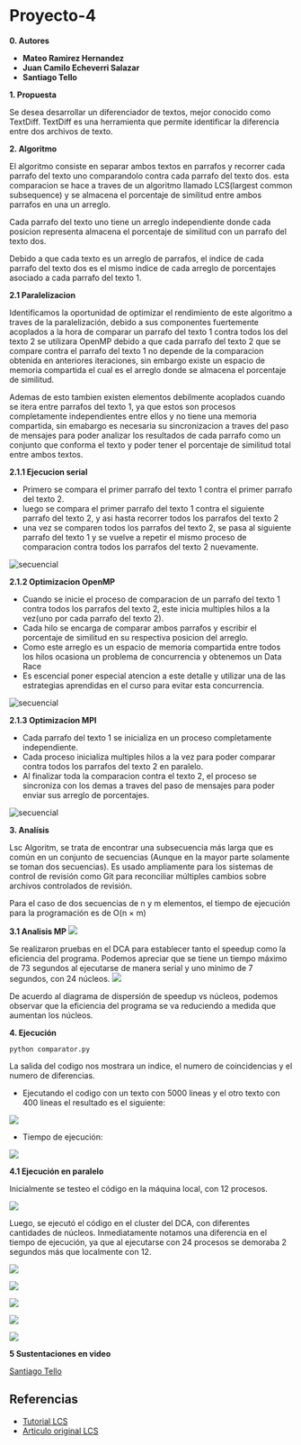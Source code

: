 ﻿# Proyecto-4
 
 **0. Autores**
 
 * **Mateo Ramirez Hernandez**
 * **Juan Camilo Echeverri Salazar**
 * **Santiago Tello**

**1. Propuesta**

Se desea desarrollar un diferenciador de textos, mejor conocido como TextDiff.
TextDiff es una herramienta que permite identificar la diferencia entre dos archivos de texto.

**2. Algoritmo**

El algoritmo consiste en separar ambos textos en parrafos y recorrer cada parrafo del texto uno comparandolo contra cada parrafo del texto dos. esta comparacion se hace a traves de un algoritmo llamado LCS(largest common subsequence) y se almacena el porcentaje de similitud entre ambos parrafos en una un arreglo.

Cada parrafo del texto uno tiene un arreglo independiente donde cada posicion representa almacena el porcentaje de similitud con un parrafo del texto dos.

Debido a que cada texto es un arreglo de parrafos, el indice de cada parrafo del texto dos es el mismo indice de cada arreglo de porcentajes asociado a cada parrafo del texto 1.

**2.1 Paralelizacion**

Identificamos la oportunidad de optimizar el rendimiento de este algoritmo a traves de la paralelización, debido a sus componentes fuertemente acoplados a la hora de comparar un parrafo del texto 1 contra todos los del texto 2 se utilizara OpenMP debido a que cada parrafo del texto 2 que se compare contra el parrafo del texto 1 no depende de la comparacion obtenida en anteriores iteraciones, sin embargo existe un espacio de memoria compartida el cual es el arreglo donde se almacena el porcentaje de similitud.

Ademas de esto tambien existen elementos debilmente acoplados cuando se itera entre parrafos del texto 1, ya que estos son procesos completamente independientes entre ellos y no tiene una memoria compartida, sin emabargo es necesaria su sincronizacion a traves del paso de mensajes para poder analizar los resultados de cada parrafo como un conjunto que conforma el texto y poder tener el porcentaje de similitud total entre ambos textos.

**2.1.1 Ejecucion serial**

* Primero se compara el primer parrafo del texto 1 contra el primer parrafo del texto 2.
* luego se compara el primer parrafo del texto 1 contra el siguiente parrafo del texto 2, y asi hasta recorrer todos los parrafos del texto 2
* una vez se comparen todos los parrafos del texto 2, se pasa al siguiente parrafo del texto 1 y se vuelve a repetir el mismo proceso de comparacion contra todos los parrafos del texto 2 nuevamente.

![secuencial](Imagenes/serial.png)

**2.1.2 Optimizacion OpenMP**

* Cuando se inicie el proceso de comparacion de un parrafo del texto 1 contra todos los parrafos del texto 2, este inicia multiples hilos a la vez(uno por cada parrafo del texto 2). 
* Cada hilo se encarga de comparar ambos parrafos y escribir el porcentaje de similitud en su respectiva posicion del arreglo.
* Como este arreglo es un espacio de memoria compartida entre todos los hilos ocasiona un problema de concurrencia y obtenemos un Data Race
* Es escencial poner especial atencion a este detalle y utilizar una de las estrategias aprendidas en el curso para evitar esta concurrencia.

![secuencial](Imagenes/openMP.png)

**2.1.3 Optimizacion MPI**

* Cada parrafo del texto 1 se inicializa en un proceso completamente independiente.
* Cada proceso inicializa multiples hilos a la vez para poder comparar contra todos los parrafos del texto 2 en paralelo.
* Al finalizar toda la comparacion contra el texto 2, el proceso se sincroniza con los demas a traves del paso de mensajes para poder enviar sus arreglo de porcentajes.

![secuencial](Imagenes/MPI.png)

**3. Analísis** 

Lsc Algoritm, se trata de encontrar una subsecuencia  más larga que es común en un conjunto de secuencias (Aunque en la mayor parte solamente se toman dos secuencias). Es usado ampliamente para los sistemas de control de revisión como Git para reconciliar múltiples cambios sobre archivos controlados de revisión.

Para el caso de dos secuencias de n y m elementos, el tiempo de ejecución para la programación es de O(n × m)

**3.1 Analisis MP**
![](Imagenes/TiempoNucleos2.png)

Se realizaron pruebas en el DCA para establecer tanto el speedup como la eficiencia del programa. Podemos apreciar que se tiene un tiempo máximo de 73 segundos al ejecutarse de manera serial y uno minimo de 7 segundos, con 24 núcleos.
![](Imagenes/Speedup.png)

De acuerdo al diagrama de dispersión  de speedup vs núcleos, podemos observar que la eficiencia del programa se va reduciendo a medida que aumentan los núcleos.

**4. Ejecución**
```
python comparator.py
```

La salida del codigo nos mostrara un indice, el numero de coincidencias y el numero de diferencias.

* Ejecutando el codigo con un texto con 5000 lineas y el otro texto con 400 lineas el resultado es el siguiente:

![](Imagenes/Anotaci%C3%B3n%202020-06-05%20232416.png)

* Tiempo de ejecución:

![](Imagenes/Anotaci%C3%B3n%202020-06-05%20232525.png)

**4.1 Ejecución en paralelo**

Inicialmente se testeo el código en la máquina local, con 12 procesos.

![](Imagenes/tiempolocal.png)

Luego, se ejecutó el código en el cluster del DCA, con diferentes cantidades de núcleos.
Inmediatamente notamos una diferencia en el tiempo de ejecución, ya que al ejecutarse con 24 procesos se demoraba 2 segundos más que localmente con 12.

![](Imagenes/1proceso.png)

![](Imagenes/2proceso.png)

![](Imagenes/3proceso.png)

![](Imagenes/4proceso.png)

![](Imagenes/24proceso.png)


**5 Sustentaciones en video**

[Santiago Tello](https://youtu.be/849W1WNmDrA)

## Referencias

* [Tutorial LCS](https://www.geeksforgeeks.org/longest-common-subsequence-dp-4/)
* [Articulo original LCS](http://xmailserver.org/diff2.pdf)
